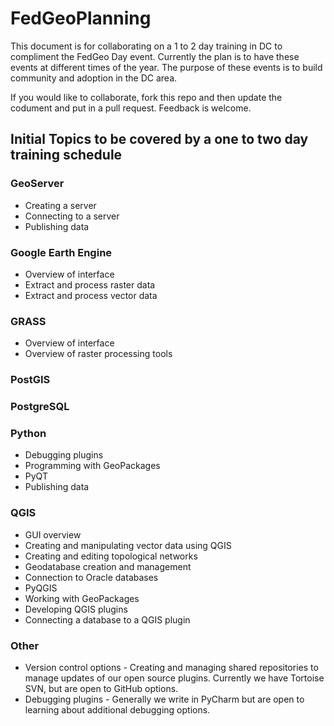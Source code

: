 # FedGeoPlanning

This document is for collaborating on a 1 to 2 day training in DC to compliment the FedGeo Day event. Currently the plan is to have these events at different times of the year. The purpose of these events is to build community and adoption in the DC area.

If you would like to collaborate, fork this repo and then update the codument and put in a pull request. Feedback is welcome.

## Initial Topics to be covered by a one to two day training schedule

### GeoServer

- Creating a server
- Connecting to a server
- Publishing data

### Google Earth Engine

- Overview of interface
- Extract and process raster data
- Extract and process vector data

### GRASS
- Overview of interface
- Overview of raster processing tools

### PostGIS

### PostgreSQL

### Python

- Debugging plugins
- Programming with GeoPackages
- PyQT
- Publishing data

### QGIS
- GUI overview
- Creating and manipulating vector data using QGIS
- Creating and editing topological networks
- Geodatabase creation and management
- Connection to Oracle databases
- PyQGIS
- Working with GeoPackages
- Developing QGIS plugins
- Connecting a database to a QGIS plugin

### Other
- Version control options - Creating and managing shared repositories to manage updates of our open source plugins. Currently we have Tortoise SVN, but are open to GitHub options. 
- Debugging plugins - Generally we write in PyCharm but are open to learning about additional debugging options. 
